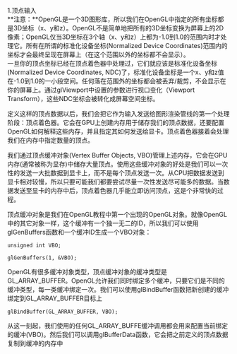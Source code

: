 1.顶点输入  
**注意：**OpenGL是一个3D图形库，所以我们在OpenGL中指定的所有坐标都是3D坐标（x、y和z）。OpenGL不是简单地把所有的3D坐标变换为屏幕上的2D像素；OpenGL仅当3D坐标在3个轴（x、y和z）上都为-1.0到1.0的范围内时才处理它。所有在所谓的标准化设备坐标\(Normalized Device Coordinates\)范围内的坐标才会最终呈现在屏幕上（在这个范围以外的坐标都不会显示）。  
一旦你的顶点坐标已经在顶点着色器中处理过，它们就应该是标准化设备坐标\(Normalized Device Coordinates, NDC\)了，标准化设备坐标是一个x、y和z值在-1.0到1.0的一小段空间。任何落在范围外的坐标都会被丢弃/裁剪，不会显示在你的屏幕上。通过glViewport中设置的参数进行视口变化（Viewport Transform），这些NDC坐标会被转化成屏幕空间坐标。

定义这样的顶点数据以后，我们会把它作为输入发送给图形渲染管线的第一个处理阶段：顶点着色器。它会在GPU上创建内存用于储存我们的顶点数据，还要配置OpenGL如何解释这些内存，并且指定其如何发送给显卡。顶点着色器接着会处理我们在内存中指定数量的顶点。

我们通过顶点缓冲对象\(Vertex Buffer Objects, VBO\)管理上述内存，它会在GPU内存\(通常被称为显存\)中储存大量顶点。使用这些缓冲对象的好处是我们可以一次性的发送一大批数据到显卡上，而不是每个顶点发送一次。从CPU把数据发送到显卡相对较慢，所以只要可能我们都要尝试尽量一次性发送尽可能多的数据。当数据发送至显卡的内存中后，顶点着色器几乎能立即访问顶点，这是个非常快的过程。

顶点缓冲对象是我们在OpenGL教程中第一个出现的OpenGL对象。就像OpenGL中的其它对象一样，这个缓冲有一个独一无二的ID，所以我们可以使用glGenBuffers函数和一个缓冲ID生成一个VBO对象：

`unsigned int VBO;`

`glGenBuffers(1, &VBO);`

OpenGL有很多缓冲对象类型，顶点缓冲对象的缓冲类型是GL\_ARRAY\_BUFFER。OpenGL允许我们同时绑定多个缓冲，只要它们是不同的缓冲类型，每一类缓冲绑定一次。我们可以使用glBindBuffer函数把新创建的缓冲绑定到GL\_ARRAY\_BUFFER目标上

`glBindBuffer(GL_ARRAY_BUFFER, VBO);`

从这一刻起，我们使用的任何GL\_ARRAY\_BUFFE缓冲调用都会用来配置当前绑定的缓冲\(VBO\)。然后我们可以调用glBufferData函数，它会把之前定义的顶点数据复制到缓冲的内存中

